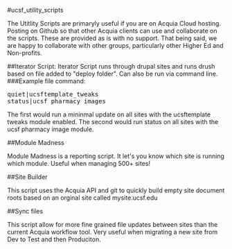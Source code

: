 #ucsf_utility_scripts

The Utitlity Scripts are primaryly useful if you are on Acquia Cloud hosting. Posting on Github so that other Acquia clients can use and collaborate on the scripts. These are provided as is with no support. That being said, we are happy to collaborate with other groups, particularly other Higher Ed and Non-profits.

##Iterator Script:
Iterator Script runs through drupal sites and runs drush based on file added to "deploy folder". Can also be run via command line.
###Example file command:
<pre>
quiet|ucsftemplate_tweaks
status|ucsf_pharmacy_images
</pre>

The first would run a mininmal update on all sites with the ucsftemplate tweaks module enabled.
The second would run status on all sites with the ucsf pharmacy image module.


##Module Madness

Module Madness is a reporting script. It let's you know which site is running which module. Useful when managing 500+ sites!


##Site Builder

This script uses the Acquia API and git to quickly build empty site document roots based on an orginal site called mysite.ucsf.edu

##Sync files 

This script allow for more fine grained file updates between sites than the current Acquia workflow tool. Very useful when migrating a new site from Dev to Test and then Produciton.
